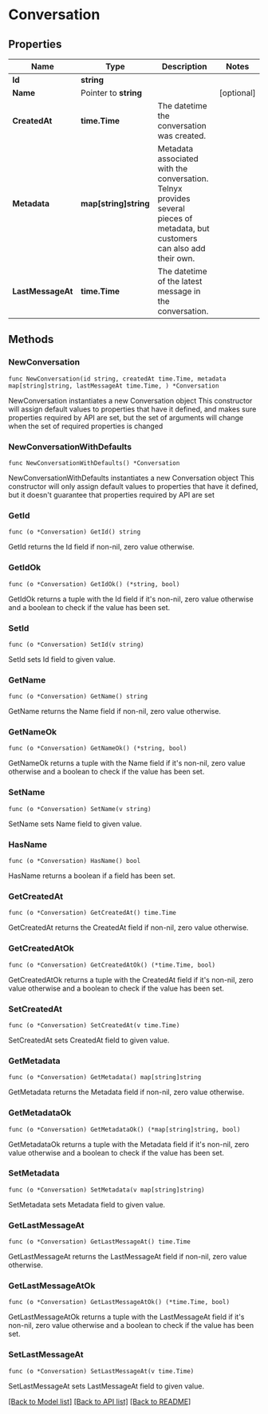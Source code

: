 # Conversation

## Properties

Name | Type | Description | Notes
------------ | ------------- | ------------- | -------------
**Id** | **string** |  | 
**Name** | Pointer to **string** |  | [optional] 
**CreatedAt** | **time.Time** | The datetime the conversation was created. | 
**Metadata** | **map[string]string** | Metadata associated with the conversation. Telnyx provides several pieces of metadata, but customers can also add their own. | 
**LastMessageAt** | **time.Time** | The datetime of the latest message in the conversation. | 

## Methods

### NewConversation

`func NewConversation(id string, createdAt time.Time, metadata map[string]string, lastMessageAt time.Time, ) *Conversation`

NewConversation instantiates a new Conversation object
This constructor will assign default values to properties that have it defined,
and makes sure properties required by API are set, but the set of arguments
will change when the set of required properties is changed

### NewConversationWithDefaults

`func NewConversationWithDefaults() *Conversation`

NewConversationWithDefaults instantiates a new Conversation object
This constructor will only assign default values to properties that have it defined,
but it doesn't guarantee that properties required by API are set

### GetId

`func (o *Conversation) GetId() string`

GetId returns the Id field if non-nil, zero value otherwise.

### GetIdOk

`func (o *Conversation) GetIdOk() (*string, bool)`

GetIdOk returns a tuple with the Id field if it's non-nil, zero value otherwise
and a boolean to check if the value has been set.

### SetId

`func (o *Conversation) SetId(v string)`

SetId sets Id field to given value.


### GetName

`func (o *Conversation) GetName() string`

GetName returns the Name field if non-nil, zero value otherwise.

### GetNameOk

`func (o *Conversation) GetNameOk() (*string, bool)`

GetNameOk returns a tuple with the Name field if it's non-nil, zero value otherwise
and a boolean to check if the value has been set.

### SetName

`func (o *Conversation) SetName(v string)`

SetName sets Name field to given value.

### HasName

`func (o *Conversation) HasName() bool`

HasName returns a boolean if a field has been set.

### GetCreatedAt

`func (o *Conversation) GetCreatedAt() time.Time`

GetCreatedAt returns the CreatedAt field if non-nil, zero value otherwise.

### GetCreatedAtOk

`func (o *Conversation) GetCreatedAtOk() (*time.Time, bool)`

GetCreatedAtOk returns a tuple with the CreatedAt field if it's non-nil, zero value otherwise
and a boolean to check if the value has been set.

### SetCreatedAt

`func (o *Conversation) SetCreatedAt(v time.Time)`

SetCreatedAt sets CreatedAt field to given value.


### GetMetadata

`func (o *Conversation) GetMetadata() map[string]string`

GetMetadata returns the Metadata field if non-nil, zero value otherwise.

### GetMetadataOk

`func (o *Conversation) GetMetadataOk() (*map[string]string, bool)`

GetMetadataOk returns a tuple with the Metadata field if it's non-nil, zero value otherwise
and a boolean to check if the value has been set.

### SetMetadata

`func (o *Conversation) SetMetadata(v map[string]string)`

SetMetadata sets Metadata field to given value.


### GetLastMessageAt

`func (o *Conversation) GetLastMessageAt() time.Time`

GetLastMessageAt returns the LastMessageAt field if non-nil, zero value otherwise.

### GetLastMessageAtOk

`func (o *Conversation) GetLastMessageAtOk() (*time.Time, bool)`

GetLastMessageAtOk returns a tuple with the LastMessageAt field if it's non-nil, zero value otherwise
and a boolean to check if the value has been set.

### SetLastMessageAt

`func (o *Conversation) SetLastMessageAt(v time.Time)`

SetLastMessageAt sets LastMessageAt field to given value.



[[Back to Model list]](../README.md#documentation-for-models) [[Back to API list]](../README.md#documentation-for-api-endpoints) [[Back to README]](../README.md)


